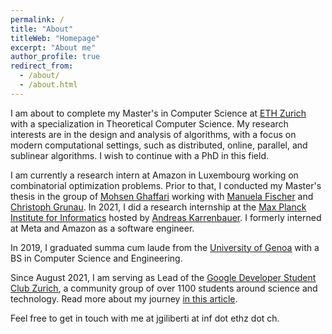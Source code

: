 ```yaml
---
permalink: /
title: "About"
titleWeb: "Homepage"
excerpt: "About me"
author_profile: true
redirect_from: 
  - /about/
  - /about.html
---
```


I am about to complete my Master's in Computer Science at [ETH Zurich](https://www.inf.ethz.ch/) with a specialization in Theoretical Computer Science. My research interests are in the design and analysis of algorithms, with a focus on modern computational settings, such as distributed, online, parallel, and sublinear algorithms. I wish to continue with a PhD in this field. 

I am currently a research intern at Amazon in Luxembourg working on combinatorial optimization problems. Prior to that, I conducted my Master's thesis in the group of [Mohsen Ghaffari](http://people.csail.mit.edu/ghaffari/) working with [Manuela Fischer](https://people.inf.ethz.ch/fiscmanu/) and [Christoph Grunau](https://people.inf.ethz.ch/cgrunau/). In 2021, I did a research internship at the [Max Planck Institute for Informatics](https://www.mpi-inf.mpg.de/home/) hosted by [Andreas Karrenbauer](https://people.mpi-inf.mpg.de/~karrenba/). I formerly interned at Meta and Amazon as a software engineer.
 
In 2019, I graduated summa cum laude from the [University of Genoa](https://unige.it/en/) with a BS in Computer Science and Engineering.

Since August 2021, I am serving as Lead of the [Google Developer Student Club Zurich](https://gdsc.community.dev/eth-zurich/), a community group of over 1100 students around science and technology. Read more about my journey [in this article](https://medium.com/googledeveloperseurope/gdsc-z%C3%BCrich-leads-build-community-around-cutting-edge-tech-topics-411d3dc7b11b).

Feel free to get in touch with me at jgiliberti at inf dot ethz dot ch.